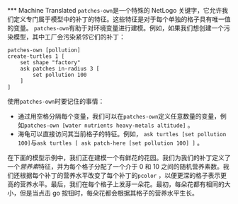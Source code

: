 ﻿*** Machine Translated
`patches-own`是一个特殊的 NetLogo 关键字，它允许我们定义专门属于模型中的补丁的特征。这些特征是对于每个单独的格子具有唯一值的变量。 `patches-own`有助于对环境变量进行建模。例如，如果我们想创建一个污染模型，其中工厂会污染紧邻它们的补丁：



```
patches-own [pollution]
create-turtles 1 [
	set shape "factory"
	ask patches in-radius 3 [
		set pollution 100
	]
]
```


使用`patches-own`时要记住的事情：

- 通过用空格分隔每个变量，我们可以在`patches-own`定义任意数量的变量，例如`patches-own [water nutrients heavy-metals altitude]` 。
- 海龟可以直接访问其当前格子的特征。例如， `ask turtles [set pollution 100]`与`ask turtles [ ask patch-here [set pollution 100] ]` 。


在下面的模型示例中，我们正在建模一个有鲜花的花园。我们为我们的补丁定义了一个*营养素*特征，并为每个格子分配了一个介于 0 和 10 之间的随机营养素数。我们还根据每个补丁的营养水平改变了每个补丁的`pcolor` ，以便更深的格子表示更高的营养水平。最后，我们在每个格子上发芽一朵花。最初，每朵花都有相同的大小，但是当点击 go 按钮时，每朵花都会根据其格子的营养水平生长。